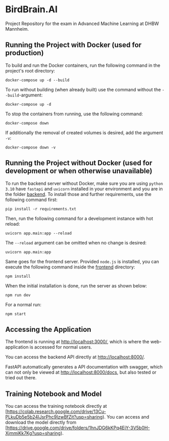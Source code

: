 # BirdBrain.AI

Project Repository for the exam in Advanced Machine Learning at DHBW Mannheim.

## Running the Project with Docker (used for production)

To build and run the Docker containers, run the following command in the project's root directory:

```
docker-compose up -d --build
```

To run without building (when already built) use the command without the `--build`-argument:

```
docker-compose up -d
```

To stop the containers from running, use the following command:

```
docker-compose down
```

If additionally the removal of created volumes is desired, add the argument `-v`:

```
docker-compose down -v
```

## Running the Project without Docker (used for development or when otherwise unavailable)

To run the backend server without Docker, make sure you are using `python 3.10` have `fastapi` and `uvicorn` installed in your environment and you are in the folder [backend](backend/). To install those and further requirements, use the following command first:

```
pip install -r requirements.txt
```

Then, run the following command for a development instance with hot reload:

```
uvicorn app.main:app --reload
```

The `--reload` argument can be omitted when no change is desired:

```
uvicorn app.main:app
```

Same goes for the frontend server. Provided `node.js` is installed, you can execute the following command inside the [frontend](frontend/) directory:

```
npm install
```

When the initial installation is done, run the server as shown below:

```
npm run dev
```

For a normal run:

```
npm start
```

## Accessing the Application

The frontend is running at [http://localhost:3000/](http://localhost:3000/), which is where the web-application is accessed for normal users.

You can access the backend API directly at [http://localhost:8000/](http://localhost:8000/).

FastAPI automatically generates a API documentation with swagger, which can not only be viewed at [http://localhost:8000/docs](http://localhost:8000/docs), but also tested or tried out there.

## Training Notebook and Model

You can access the training notebook directly at [https://colab.research.google.com/drive/13Cu-PLkuDb5e5b24IJsrPhc9IzwBfZit?usp=sharing).
You can access and download the model directly from [https://drive.google.com/drive/folders/1hnJDG6kKPq4EjY-3V5b0H-XjmmiKk7Kg?usp=sharing).
